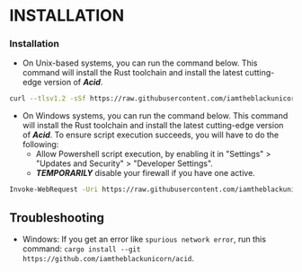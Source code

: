 # INSTALLATION

### Installation

- On Unix-based systems, you can run the command below. This command will install the Rust toolchain and install the latest cutting-edge version of ***Acid***.

```bash
curl --tlsv1.2 -sSf https://raw.githubusercontent.com/iamtheblackunicorn/acid/main/scripts/unix.sh | sh
```

- On Windows systems, you can run the command below. This command will install the Rust toolchain and install the latest cutting-edge version of ***Acid***. To ensure script execution succeeds, you will have to do the following:
  - Allow Powershell script execution, by enabling it in "Settings" > "Updates and Security" > "Developer Settings".
  - ***TEMPORARILY*** disable your firewall if you have one active.

```bash
Invoke-WebRequest -Uri https://raw.githubusercontent.com/iamtheblackunicorn/acid/main/scripts/windows.ps1 -OutFile ./windows.ps1; ./windows.ps1
```

## Troubleshooting

- Windows: If you get an error like `spurious network error`, run this command: `cargo install --git https://github.com/iamtheblackunicorn/acid`.
